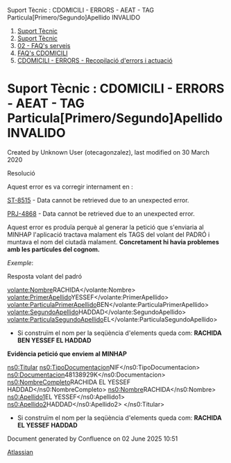 Suport Tècnic : CDOMICILI - ERRORS - AEAT - TAG Particula\[Primero/Segundo\]Apellido INVALIDO  

1.  [Suport Tècnic](index.md)
2.  [Suport Tècnic](13893782.md)
3.  [02 - FAQ's serveis](26313393.md)
4.  [FAQ's CDOMICILI](28705548.md)
5.  [CDOMICILI - ERRORS - Recopilació d'errors i actuació](36340023.md)

Suport Tècnic : CDOMICILI - ERRORS - AEAT - TAG Particula\[Primero/Segundo\]Apellido INVALIDO
=============================================================================================

Created by Unknown User (otecagonzalez), last modified on 30 March 2020

  

Resolució

Aquest error es va corregir internament en : 

[ST-8515](https://contacte.aoc.cat/browse/ST-8515?src=confmacro) - Data cannot be retrieved due to an unexpected error.

[](https://contacte.aoc.cat/browse/PRJ-4868)[PRJ-4868](https://contacte.aoc.cat/browse/PRJ-4868?src=confmacro) - Data cannot be retrieved due to an unexpected error.

  

Aquest error es produïa perquè al generar la petició que s'enviaria al MINHAP l'aplicació tractava malament els TAGS del volant del PADRÓ i muntava el nom del ciutadà malament. **Concretament hi havia problemes amb les partícules del cognom.** 

  

_Exemple_: 

Resposta volant del padró

<volante:Nombre>RACHIDA</volante:Nombre>
<volante:PrimerApellido>YESSEF</volante:PrimerApellido>
<volante:ParticulaPrimerApellido>BEN</volante:ParticulaPrimerApellido>
<volante:SegundoApellido>HADDAD</volante:SegundoApellido>
<volante:ParticulaSegundoApellido>EL</volante:ParticulaSegundoApellido> 

*   Si construïm el nom per la seqüència d'elements queda com: **RACHIDA BEN YESSEF EL HADDAD**

  

**Evidència petició que enviem al MINHAP**

<ns0:Titular>
<ns0:TipoDocumentacion>NIF</ns0:TipoDocumentacion>
<ns0:Documentacion>48138929K</ns0:Documentacion>
<ns0:NombreCompleto>RACHIDA EL YESSEF HADDAD</ns0:NombreCompleto>
<ns0:Nombre>RACHIDA</ns0:Nombre>
<ns0:Apellido1>EL YESSEF</ns0:Apellido1>
<ns0:Apellido2>HADDAD</ns0:Apellido2>
</ns0:Titular>

*   Si construïm el nom per la seqüència d'elements queda com: **RACHIDA EL YESSEF HADDAD**

Document generated by Confluence on 02 June 2025 10:51

[Atlassian](http://www.atlassian.com/)